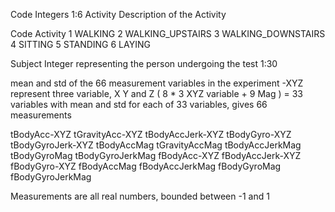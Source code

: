 
Code     Integers 1:6
Activity Description of the Activity

 Code  Activity
 1     WALKING
 2     WALKING_UPSTAIRS
 3     WALKING_DOWNSTAIRS
 4     SITTING
 5     STANDING
 6     LAYING

Subject Integer representing the person undergoing the test 1:30


mean and std of the 66 measurement variables in the experiment
-XYZ represent three variable, X Y and Z
( 8 * 3 XYZ variable + 9 Mag ) = 33 variables
with mean and std for each of 33 variables, gives 66 measurements

 tBodyAcc-XYZ
 tGravityAcc-XYZ
 tBodyAccJerk-XYZ
 tBodyGyro-XYZ
 tBodyGyroJerk-XYZ
 tBodyAccMag
 tGravityAccMag
 tBodyAccJerkMag
 tBodyGyroMag
 tBodyGyroJerkMag
 fBodyAcc-XYZ
 fBodyAccJerk-XYZ
 fBodyGyro-XYZ
 fBodyAccMag
 fBodyAccJerkMag
 fBodyGyroMag
 fBodyGyroJerkMag

 Measurements are all real numbers, bounded between -1 and 1